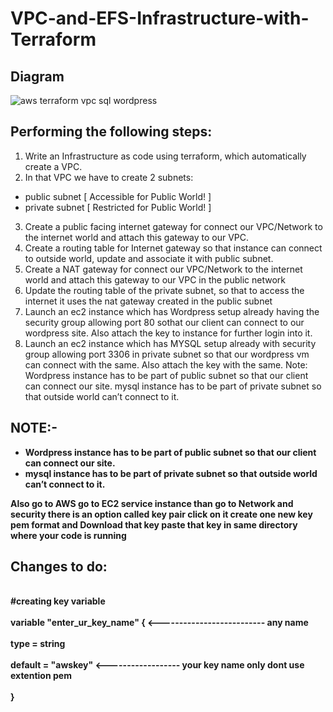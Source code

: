 # VPC-and-EFS-Infrastructure-with-Terraform

## Diagram 

![aws terraform vpc sql wordpress](https://user-images.githubusercontent.com/63963025/144967814-e0f137a5-c242-438f-827b-7b3c11b1f581.png)

## Performing the following steps:

1. Write an Infrastructure as code using terraform, which automatically create a VPC.
2. In that VPC we have to create 2 subnets:
- public subnet [ Accessible for Public World! ]
- private subnet [ Restricted for Public World! ]
3. Create a public facing internet gateway for connect our VPC/Network to the internet world and attach this gateway to our VPC.
4. Create a routing table for Internet gateway so that instance can connect to outside world, update and associate it with public subnet.
5. Create a NAT gateway for connect our VPC/Network to the internet world and attach this gateway to our VPC in the public network
6. Update the routing table of the private subnet, so that to access the internet it uses the nat gateway created in the public subnet
7. Launch an ec2 instance which has Wordpress setup already having the security group allowing port 80 sothat our client can connect to our wordpress site. Also attach the key to instance for further login into it.
8. Launch an ec2 instance which has MYSQL setup already with security group allowing port 3306 in private subnet so that our wordpress vm can connect with the same. Also attach the key with the same.
Note: Wordpress instance has to be part of public subnet so that our client can connect our site.
mysql instance has to be part of private subnet so that outside world can’t connect to it.

## NOTE:- 
- <b>Wordpress instance has to be part of public subnet so that our client can connect our site.</b>
- <b>mysql instance has to be part of private subnet so that outside world can’t connect to it.</b>

<b>Also go to AWS go to EC2 service instance  than go to <b>Network and security there is an option called key pair click on it create one new key pem format and Download that key paste that key in same directory where your code is running<b>
  
## Changes to do:
  <br>#creating key variable<br> 
<br>variable "enter_ur_key_name" { <-------------------------- any name<br> 
<br>type = string<br>
<br>default = "awskey" <------------------ your key name only dont use extention pem<br>  
}
